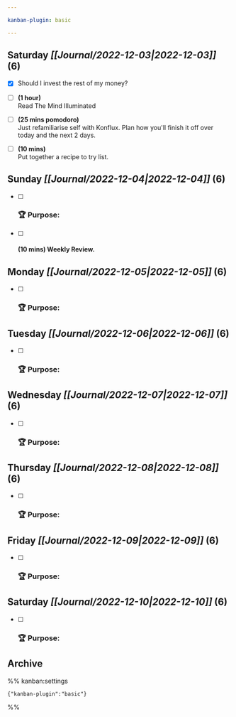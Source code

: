 ```yaml
---

kanban-plugin: basic

---
```


## **Saturday** *[[Journal/2022-12-03|2022-12-03]]* (6)

- [x] Should I invest the rest of my money?
- [ ] **(1 hour)**<br>Read The Mind Illuminated
- [ ] **(25 mins pomodoro)**<br>Just refamiliarise self with Konflux. Plan how you'll finish it off over today and the next 2 days.
- [ ] **(10 mins)**<br>Put together a recipe to try list.


## **Sunday** *[[Journal/2022-12-04|2022-12-04]]* (6)

- [ ] ### **🏆 Purpose**:
- [ ] #### **(10 mins)** Weekly Review.


## **Monday** *[[Journal/2022-12-05|2022-12-05]]* (6)

- [ ] ### **🏆 Purpose**:


## **Tuesday** *[[Journal/2022-12-06|2022-12-06]]* (6)

- [ ] ### **🏆 Purpose**:


## **Wednesday** *[[Journal/2022-12-07|2022-12-07]]* (6)

- [ ] ### **🏆 Purpose**:


## **Thursday** *[[Journal/2022-12-08|2022-12-08]]* (6)

- [ ] ### **🏆 Purpose**:


## **Friday** *[[Journal/2022-12-09|2022-12-09]]* (6)

- [ ] ### **🏆 Purpose**:


## **Saturday** *[[Journal/2022-12-10|2022-12-10]]* (6)

- [ ] ### **🏆 Purpose**:


## Archive





%% kanban:settings
```
{"kanban-plugin":"basic"}
```
%%
